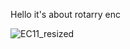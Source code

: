 Hello it's about rotarry enc

![EC11_resized](https://github.com/user-attachments/assets/79e73b00-34f8-40bf-bb21-33f4daa876bb)
